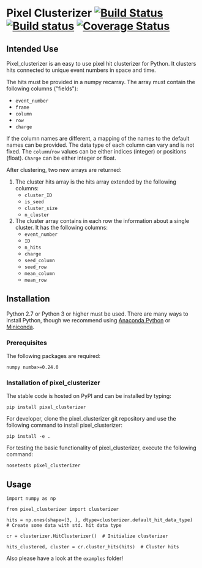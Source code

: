 # Pixel Clusterizer [![Build Status](https://travis-ci.org/SiLab-Bonn/pixel_clusterizer.svg?branch=master)](https://travis-ci.org/SiLab-Bonn/pixel_clusterizer) [![Build status](https://ci.appveyor.com/api/projects/status/c8jqu9ow696opevf?svg=true)](https://ci.appveyor.com/project/laborleben/pixel-clusterizer) [![Coverage Status](https://coveralls.io/repos/github/SiLab-Bonn/pixel_clusterizer/badge.svg?branch=master)](https://coveralls.io/github/SiLab-Bonn/pixel_clusterizer?branch=master)

## Intended Use

Pixel_clusterizer is an easy to use pixel hit clusterizer for Python. It clusters hits connected to unique event numbers in space and time.

The hits must be provided in a numpy recarray. The array must contain the following columns ("fields"):
- ```event_number```
- ```frame```
- ```column```
- ```row```
- ```charge```

If the column names are different, a mapping of the names to the default names can be provided. The data type of each column can vary and is not fixed. The ```column```/```row``` values can be either indices (integer) or positions (float). ```Charge``` can be either integer or float.

After clustering, two new arrays are returned:
1. The cluster hits array is the hits array extended by the following columns:
    - ```cluster_ID```
    - ```is_seed```
    - ```cluster_size```
    - ```n_cluster```
2. The cluster array contains in each row the information about a single cluster. It has the following columns:
    - ```event_number```
    - ```ID```
    - ```n_hits```
    - ```charge```
    - ```seed_column```
    - ```seed_row```
    - ```mean_column```
    - ```mean_row```

## Installation

Python 2.7 or Python 3 or higher must be used. There are many ways to install Python, though we recommend using [Anaconda Python](https://www.anaconda.com/distribution/) or [Miniconda](https://docs.conda.io/en/latest/miniconda.html).

### Prerequisites

The following packages are required:
```
numpy numba>=0.24.0
```

### Installation of pixel_clusterizer

The stable code is hosted on PyPI and can be installed by typing:
```
pip install pixel_clusterizer
```

For developer, clone the pixel_clusterizer git repository and use the following command to install pixel_clusterizer:
```
pip install -e .
```

For testing the basic functionality of pixel_clusterizer, execute the following command:
```
nosetests pixel_clusterizer
```

## Usage

```
import numpy as np

from pixel_clusterizer import clusterizer

hits = np.ones(shape=(3, ), dtype=clusterizer.default_hit_data_type)  # Create some data with std. hit data type

cr = clusterizer.HitClusterizer()  # Initialize clusterizer

hits_clustered, cluster = cr.cluster_hits(hits)  # Cluster hits

```
Also please have a look at the ```examples``` folder!
